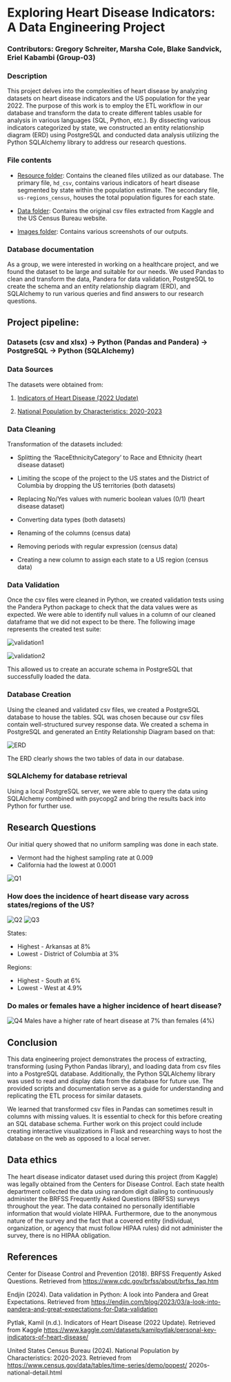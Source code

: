 # Exploring Heart Disease Indicators: A Data Engineering Project

### Contributors: Gregory Schreiter, Marsha Cole, Blake Sandvick, Eriel Kabambi (Group-03)

### Description 
This project delves into the complexities of heart disease by analyzing datasets on heart disease indicators and the US population for the year 2022. The purpose of this work is to employ the ETL workflow in our database and transform the data to create different tables usable for analysis in various languages (SQL, Python, etc.). By dissecting various indicators categorized by state, we constructed an entity relationship diagram (ERD) using PostgreSQL and conducted data analysis utilizing the Python SQLAlchemy library to address our research questions.

### File contents
- [Resource folder](https://github.com/schr0841/project-3-group-03/tree/main/Resource): Contains the cleaned files utilized as our database. The primary file, `hd_csv`, contains various indicators of heart disease segmented by state within the population estimate. The secondary file, `us-regions_census`, houses the total population figures for each state.

- [Data folder](https://github.com/schr0841/project-3-group-03/tree/main/data): Contains the original csv files extracted from Kaggle and the US Census Bureau website.
  
- [Images folder](https://github.com/schr0841/project-3-group-03/tree/main/images): Contains various screenshots of our outputs.

### Database documentation
As a group, we were interested in working on a healthcare project, and we found the dataset to be large and suitable for our needs. We used Pandas to clean and transform the data, Pandera for data validation, PostgreSQL to create the schema and an entity relationship diagram (ERD), and SQLAlchemy to run various queries and find answers to our research questions.

## Project pipeline: 
### Datasets (csv and xlsx) -> Python (Pandas and Pandera) -> PostgreSQL -> Python (SQLAlchemy)

### Data Sources
The datasets were obtained from:
1. [Indicators of Heart Disease (2022 Update)](https://www.kaggle.com/datasets/kamilpytlak/personal-key-indicators-of-heart-disease/)

2. [National Population by Characteristics: 2020-2023](https://www.census.gov/data/tables/time-series/demo/popest/2020s-national-detail.html)

### Data Cleaning

Transformation of the datasets included:

- Splitting the ‘RaceEthnicityCategory’ to Race and Ethnicity (heart disease dataset)

- Limiting the scope of the project to the US states and the District of Columbia by dropping the US territories (both datasets)

- Replacing No/Yes values with numeric boolean values (0/1) (heart disease dataset)

- Converting data types (both datasets)

- Renaming of the columns (census data)

- Removing periods with regular expression (census data)

- Creating a new column to assign each state to a US region (census data)

### Data Validation

Once the csv files were cleaned in Python, we created validation tests using the Pandera Python package to check that the data values were as expected.  We were able to identify null values in a column of our cleaned dataframe that we did not expect to be there. The following image represents the created test suite:

![validation1](https://github.com/schr0841/project-3-group-03/blob/main/images/validation1.png)

![validation2](https://github.com/schr0841/project-3-group-03/blob/main/images/validation2.png)

This allowed us to create an accurate schema in PostgreSQL that successfully loaded the data.


### Database Creation

Using the cleaned and validated csv files, we created a PostgreSQL database to house the tables. SQL was chosen because our csv files contain well-structured survey  response data. We created a schema in PostgreSQL and generated an Entity Relationship Diagram based on that:

![ERD](https://github.com/schr0841/project-3-group-03/blob/main/images/ERD.png)

The ERD clearly shows the two tables of data in our database.


### SQLAlchemy for database retrieval
Using a local PostgreSQL server, we were able to query the data using SQLAlchemy combined with psycopg2 and bring the results back into Python for further use.

## Research Questions
Our initial query showed that no uniform sampling was done in each state. 
- Vermont had the highest sampling rate at 0.009
- California had the lowest at 0.0001
  
![Q1](https://github.com/schr0841/project-3-group-03/blob/main/images/researchQ1.png)

### How does the incidence of heart disease vary across states/regions of the US?
![Q2](https://github.com/schr0841/project-3-group-03/blob/main/images/researchQ2.png)
![Q3](https://github.com/schr0841/project-3-group-03/blob/main/images/researchQ3.png)

States:  
- Highest - Arkansas at 8% 
- Lowest - District of Columbia at 3%

Regions:  
- Highest - South at 6% 
- Lowest - West at 4.9%

### Do males or females have a higher incidence of heart disease?
![Q4](https://github.com/schr0841/project-3-group-03/blob/main/images/researchQ4.png)
Males have a higher rate of heart disease at 7% than females (4%)

## Conclusion
This data engineering project demonstrates the process of extracting, transforming (using Python Pandas library), and loading data from csv files into a PostgreSQL database. Additionally, the Python SQLAlchemy library was used to read and display data from the database for future use. The provided scripts and documentation serve as a guide for understanding and replicating the ETL process for similar datasets. 

We learned that transformed csv files in Pandas can sometimes result in columns with missing values. It is essential to check for this before creating an SQL database schema. Further work on this project could include creating interactive visualizations in Flask and researching ways to host the database on the web as opposed to a local server.

## Data ethics
The heart disease indicator dataset used during this project (from Kaggle) was legally obtained from the Centers for Disease Control. Each state health department collected the data using random digit dialing to continuously administer the BRFSS Frequently Asked Questions (BRFSS) surveys throughout the year. The data contained no personally identifiable information that would violate HIPAA. Furthermore, due to the anonymous nature of the survey and the fact that a covered entity (individual, organization, or agency that must follow HIPAA rules) did not administer the survey, there is no HIPAA obligation. 

## References
Center for Disease Control and Prevention (2018). BRFSS Frequently Asked Questions. Retrieved from https://www.cdc.gov/brfss/about/brfss_faq.htm

Endjin (2024). Data validation in Python: A look into Pandera and Great Expectations. Retrieved from https://endjin.com/blog/2023/03/a-look-into-pandera-and-great-expectations-for-Data-validation

Pytlak, Kamil (n.d.). Indicators of Heart Disease (2022 Update). Retrieved from Kaggle https://www.kaggle.com/datasets/kamilpytlak/personal-key-indicators-of-heart-disease/

United States Census Bureau (2024). National Population by Characteristics: 2020-2023. Retrieved from https://www.census.gov/data/tables/time-series/demo/popest/
2020s-national-detail.html

